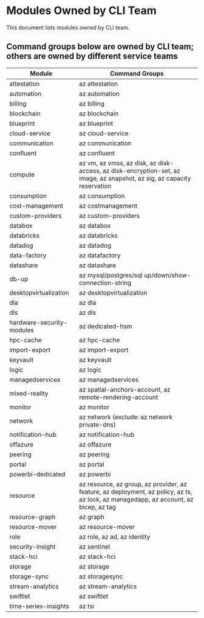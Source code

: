 # Modules Owned by CLI Team

This document lists modules owned by CLI team.

## Command groups below are owned by CLI team; others are owned by different service teams

| Module | Command Groups   |
| --------- |--------- |
|attestation|az attestation|
|automation|az automation|
|billing|az billing|
|blockchain|az blockchain|
|blueprint|az blueprint|
|cloud-service|az cloud-service|
|communication|az communication|
|confluent|az confluent|
|compute|az vm, az vmss, az disk, az disk-access, az disk-encryption-set, az image, az snapshot, az sig, az capacity reservation|
|consumption|az consumption|
|cost-management|az costmanagement|
|custom-providers|az custom-providers|
|databox|az databox|
|databricks|az databricks|
|datadog|az datadog|
|data-factory|az datafactory|
|datashare|az datashare|
|db-up|az mysql/postgres/sql up/down/show-connection-string|
|desktopvirtualization|az desktopvirtualization|
|dla|az dla|
|dls|az dls|
|hardware-security-modules|az dedicated-hsm|
|hpc-cache|az hpc-cache|
|import-export|az import-export|
|keyvault|az keyvault|
|logic|az logic|
|managedservices|az managedservices|
|mixed-reality|az spatial-anchors-account, az remote-rendering-account|
|monitor|az monitor|
|network|az network (exclude: az network private-dns)|
|notification-hub|az notification-hub|
|offazure|az offazure|
|peering|az peering|
|portal|az portal|
|powerbi-dedicated|az powerbi|
|resource|az resource, az group, az provider, az feature, az deployment, az policy, az ts, az lock, az managedapp, az account, az bicep, az tag|
|resource-graph|az graph|
|resource-mover|az resource-mover|
|role|az role, az ad, az identity|
|security-insight|az sentinel|
|stack-hci|az stack-hci|
|storage|az storage|
|storage-sync|az storagesync|
|stream-analytics|az stream-analytics|
|swiftlet|az swiftlet|
|time-series-insights|az tsi|
